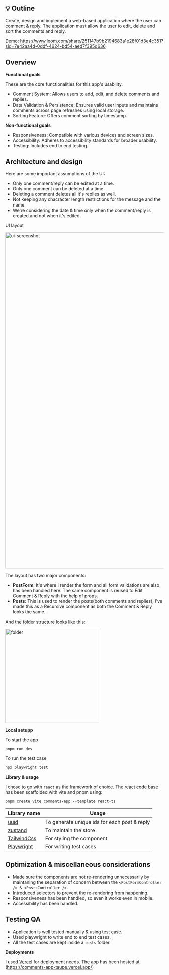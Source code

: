 ## 💡 Outline

Create, design and implement a web-based application where the user can comment & reply. The application must allow the user to edit, delete and sort the comments and reply.

Demo:
https://www.loom.com/share/251147b9b2194683a1e28f01d3e4c351?sid=7e42aa4d-0ddf-4624-bd54-aed7f395d636

## Overview

**Functional goals**

These are the core functionalities for this app's usability.
  - Comment System: Allows users to add, edit, and delete comments and replies.
  - Data Validation & Persistence: Ensures valid user inputs and maintains comments across page refreshes using local storage.
  - Sorting Feature: Offers comment sorting by timestamp.

**Non-functional goals**

  - Responsiveness: Compatible with various devices and screen sizes.
  - Accessibility: Adheres to accessibility standards for broader usability.
  - Testing: Includes end to end testing.

## Architecture and design

Here are some important assumptions of the UI:
- Only one comment/reply can be edited at a time.
- Only one comment can be deleted at a time.
- Deleting a comment deletes all it's replies as well.
- Not keeping any chacracter length restrictions for the message and the name.
- We're considering the date & time only when the comment/reply is created and not when it's edited.
  
UI layout

<img width="1064" alt="ui-screenshot" src="https://github.com/Jayasurya-Seetharaman/comments-app/assets/22392903/93162b53-e9ed-4b08-9684-53646c7bb8c1">


The layout has two major components:
- **PostForm**: It's where I render the form and all form validations are also has been handled here. The same component is reused to Edit Comment & Reply with the help of props.
- **Posts**: This is used to render the posts(both comments and replies), I've made this as a Recursive component as both the Comment & Reply looks the same.

And the folder structure looks like this:

<img width="298" alt="folder" src="https://github.com/Jayasurya-Seetharaman/comments-app/assets/22392903/0ecc9c0c-638b-425b-94ab-4a01df7e94e0">


**Local setupp**

To start the app
```
pnpm run dev
```

To run the test case
```
npx playwright test
```

**Library & usage**

I chose to go with `react` as the framework of choice. The react code base has been scaffolded with vite and pnpm using:

```
pnpm create vite comments-app --template react-ts
```
| Library name                                  | Usage                                                                                   |
| -------------------------------------------- | --------------------------------------------------------------------------------------- |
| [uuid](https://www.npmjs.com/package/uuid)                               | To generate unique ids for each post & reply                                                    |
| [zustand](https://zustand-demo.pmnd.rs/)                               | To maintain the store                                                |
| [TailwindCss](https://tailwindcss.com/)                               | For styling the component                                                |
| [Playwright](https://playwright.dev/)                               | For writing test cases                                                |


## Optimization & miscellaneous considerations

- Made sure the components are not re-rendering unnecessarily by maintaning the separation of concern between the ```<PostFormController /> & <PostsController />```.
- Introduced selectors to prevent the re-rendering from happening.
- Responsiveness has been handled, so even it works even in mobile.
- Accessibility has been handled.

## Testing QA

- Application is well tested manually & using test case.
- Used playwright to write end to end test cases.
- All the test cases are kept inside a ```tests``` folder.

**Deployments**

I used [Vercel](https://vercel.com/) for deployment needs.
The app has been hosted at (https://comments-app-taupe.vercel.app/)
